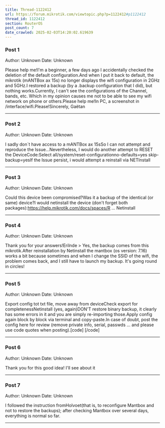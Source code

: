 ```yaml
---
title: Thread-1122412
url: https://forum.mikrotik.com/viewtopic.php?p=1122412#p1122412
thread_id: 1122412
section: RouterOS
post_count: 7
date_crawled: 2025-02-03T14:20:02.619639
---
```


### Post 1
Author: Unknown
Date: Unknown

Please help me!I'm a beginner, a few days ago I accidentally checked the deletion of the default configuration.And when I put it back to default, the mikrotik (mANTBox ax 15s) no longer displays the wifi configuration in 2GHz and 5GHz.I restored a backup (by a .backup configuration that I did), but nothing works.Currently, I can't see the configurations of the Channel, bands, etc. Which in my opinion causes me not to be able to see my wifi network on phone or others.Please help me!In PC, a screenshot in /interface/wifi.Please!Sincerely, Gaëtan

---
### Post 2
Author: Unknown
Date: Unknown

I sadly don`t have access to a mANTBox ax 15sSo I can not attempt and reproduce the Issue...Nevertheless, I would do another attempt to RESET the DeviceCode:Select all/system/reset-configurationno-defaults=yes skip-backup=yesIf the Issue persist, i would attempt a reinstall via NETInstall

---
### Post 3
Author: Unknown
Date: Unknown

Could this device been compromised?Was it a backup of the identical (or same) device?I would netinstall the device (don't forget both packages):https://help.mikrotik.com/docs/spaces/R ... Netinstall

---
### Post 4
Author: Unknown
Date: Unknown

Thank you for your answers!Erilnde > Yes, the backup comes from this mikrotik.After reinstallation by Netinstall the mantbox (os version: 7.16) works a bit because sometimes and when I change the SSID of the wifi, the problem comes back, and I still have to launch my backup. It's going round in circles!

---
### Post 5
Author: Unknown
Date: Unknown

Export config tot txt file, move away from deviceCheck export for completenessNetinstall (yes, again)DON'T restore binary backup, it clearly has some errors in it and you are simply re-importing those.Apply config again block by block via terminal and copy-paste.In case of doubt, post the config here for review (remove private info, serial, passwds ... and please use code quotes when posting).[code] [/code]

---
### Post 6
Author: Unknown
Date: Unknown

Thank you for this good idea! I'll see about it

---
### Post 7
Author: Unknown
Date: Unknown

I followed the instruction fromHolvoet(that is, to reconfigure Mantbox and not to restore the backups); after checking Mantbox over several days, everything is normal so far.

---
